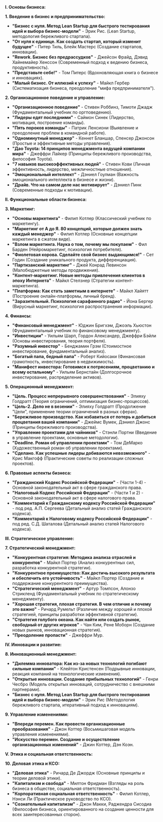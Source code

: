 **I. Основы бизнеса:**

**1. Введение в бизнес и предпринимательство:**

*   **"Бизнес с нуля. Метод Lean Startup для быстрого тестирования идей и выбора бизнес-модели"** - Эрик Рис. (Lean Startup, методология бережливого стартапа).
*   **"От нуля к единице. Как создать стартап, который изменит будущее"** - Питер Тиль, Блейк Мастерс (Создание стартапов, инновации).
*   **"Rework. Бизнес без предрассудков"** - Джейсон Фрайд, Дэвид Хайнемайер Хенссон (Современный подход к ведению бизнеса, продуктивность).
*   **"Представьте себе!"** - Том Питерс (Вдохновляющая книга о бизнесе и инновациях).
*   **"Малый бизнес. От иллюзий к успеху"** - Майкл Гербер (Систематизация бизнеса, преодоление "мифа предпринимателя").

**2. Организационное поведение и управление:**

*   **"Организационное поведение"** - Стивен Роббинз, Тимоти Джадж (Фундаментальный учебник по оргповедению).
*   **"Лидеры едят последними"** - Саймон Синек (Лидерство, мотивация, построение команды).
*   **"Пять пороков команды"** - Патрик Ленсиони (Выявление и преодоление проблем в командной работе).
*   **"Одноминутный менеджер"** - Кеннет Бланшар, Спенсер Джонсон (Простые и эффективные методы управления).
*   **"Дао Toyota: 14 принципов менеджмента ведущей компании мира"** - Джеффри Лайкер (Принципы бережливого производства, философия Toyota).
*   **"7 навыков высокоэффективных людей"** - Стивен Кови (Личная эффективность, лидерство, межличностные отношения).
*   **"Эмоциональный интеллект"** - Дэниел Гоулман (Важность эмоционального интеллекта в бизнесе и жизни).
*   **"Драйв. Что на самом деле нас мотивирует"** - Дэниел Пинк (Современные подходы к мотивации).

**II. Функциональные области бизнеса:**

**3. Маркетинг:**

*   **"Основы маркетинга"** - Филип Котлер (Классический учебник по маркетингу).
*   **"Маркетинг от А до Я. 80 концепций, которые должен знать каждый менеджер"** - Филип Котлер (Основные концепции маркетинга в сжатом виде).
*   **"Взлом маркетинга. Наука о том, почему мы покупаем"** - Фил Барден (Нейромаркетинг, психология потребителя).
*   **"Фиолетовая корова. Сделайте свой бизнес выдающимся!"** - Сет Годин (Создание уникального продукта, дифференциация).
*   **"Партизанский маркетинг"** - Джей Конрад Левинсон (Малобюджетные методы продвижения).
*   **"Контент-маркетинг. Новые методы привлечения клиентов в эпоху Интернета"** - Майкл Стелзнер (Стратегии контент-маркетинга).
*   **"Платформа: Как стать заметным в интернете"** - Майкл Хайятт (Построение онлайн-платформы, личный бренд).
*   **"Заразительный. Психология сарафанного радио"** - Йона Бергер (Вирусный маркетинг, психология распространения информации).

**4. Финансы:**

*   **"Финансовый менеджмент"** - Юджин Бригхэм, Джоэль Хьюстон (Фундаментальный учебник по финансовому менеджменту).
*   **"Инвестиции"** - Уильям Шарп, Гордон Александер, Джеффри Бэйли (Основы инвестирования, теория портфеля).
*   **"Разумный инвестор"** - Бенджамин Грэм (Стоимостное инвестирование, фундаментальный анализ).
*   **"Богатый папа, бедный папа"** - Роберт Кийосаки (Финансовая грамотность, инвестирование в недвижимость).
*   **"Манифест инвестора: Готовимся к потрясениям, процветанию и всему остальному"** - Уильям Бернстайн (Долгосрочное инвестирование, распределение активов).

**5. Операционный менеджмент:**

*   **"Цель. Процесс непрерывного совершенствования"** - Элияху Голдратт (Теория ограничений, оптимизация бизнес-процессов).
*   **"Цель-2. Дело не в везении"** - Элияху Голдратт (Продолжение "Цели", применение теории ограничений в разных сферах).
*   **"Бережливое производство. Как избавиться от потерь и добиться процветания вашей компании"** - Джеймс Вумек, Дэниел Джонс (Принципы бережливого производства).
*   **"Управление проектами для чайников"** - Стэнли Портни (Введение в управление проектами, основные методологии).
*   **"Deadline. Роман об управлении проектами"** - Том ДеМарко (Художественный роман об управлении проектами).
*   **"Сделано. Как успешные лидеры добиваются невозможного"** - Крис Макгофф (Практические советы по реализации сложных проектов).

**6. Правовые аспекты бизнеса:**

*   **"Гражданский Кодекс Российской Федерации"** - (Части 1-4) - Основной законодательный акт в сфере гражданского права.
*   **"Налоговый Кодекс Российской Федерации"** - (Части 1 и 2) - Основной законодательный акт в сфере налогового права.
*   **"Комментарий к Гражданскому кодексу Российской Федерации"** - под ред. А.П. Сергеева (Детальный анализ статей Гражданского кодекса).
*   **"Комментарий к Налоговому кодексу Российской Федерации"** - под ред. С.Д. Шаталова (Детальный анализ статей Налогового кодекса).

**III. Стратегическое управление:**

**7. Стратегический менеджмент:**

*   **"Конкурентная стратегия: Методика анализа отраслей и конкурентов"** - Майкл Портер (Анализ конкурентных сил, разработка конкурентной стратегии).
*   **"Конкурентное преимущество: Как достичь высокого результата и обеспечить его устойчивость"** - Майкл Портер (Создание и поддержание конкурентного преимущества).
*   **"Стратегический менеджмент"** - Артур Томпсон, Алонзо Стрикленд (Фундаментальный учебник по стратегическому менеджменту).
*   **"Хорошая стратегия, плохая стратегия. В чем отличие и почему это важно"** - Ричард Румельт (Различие между хорошей и плохой стратегией, принципы разработки эффективной стратегии).
*   **"Стратегия голубого океана. Как найти или создать рынок, свободный от других игроков"** - Чан Ким, Рене Моборн (Создание новых рынков, инновационная стратегия).
*   **"Преодоление пропасти"** - Джеффри Мур.

**IV. Инновации и развитие:**

**8. Инновационный менеджмент:**

*   **"Дилемма инноватора: Как из-за новых технологий погибают сильные компании"** - Клейтон Кристенсен (Подрывные инновации, реакция компаний на технологические изменения).
*   **"Открытые инновации. Создание прибыльных технологий"** - Генри Чесбро (Модель открытых инноваций, сотрудничество с внешними партнерами).
*   **"Бизнес с нуля. Метод Lean Startup для быстрого тестирования идей и выбора бизнес-модели"** - Эрик Рис (Методология бережливого стартапа, итеративный подход к инновациям).

**9. Управление изменениями:**

*   **"Впереди перемен. Как провести организационные преобразования"** - Джон Коттер (Восьмишаговая модель управления изменениями).
*   **"Искусство перемен. Создание и осуществление организационных изменений"** - Джин Коттер, Дэн Коэн.

**V. Этика и социальная ответственность:**

**10. Деловая этика и КСО:**

*   **"Деловая этика"** - Ричард Де Джордж (Основные принципы и теории деловой этики).
*   **"Капитализм и свобода"** - Милтон Фридман (Взгляды на роль бизнеса в обществе, социальная ответственность).
*   **"Корпоративная социальная ответственность"** - Филип Котлер, Нэнси Ли (Практическое руководство по КСО).
*   **"Сознательный капитализм"** - Джон Макки, Раджендра Сисодиа (Философия бизнеса, ориентированного на создание ценности для всех заинтересованных сторон).
